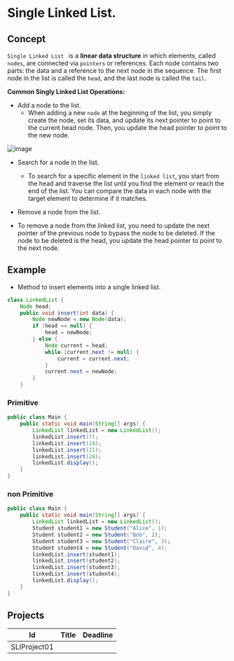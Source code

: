 # Single Linked List.

## Concept 

`Single Linked List ` is a **linear data structure** in which elements, called `nodes`, are connected via `pointers` or references. Each node contains two parts: the data and a reference to the next node in the sequence. The first node in the list is called the `head`, and the last node is called the `tail`.

**Common Singly Linked List Operations:**

* Add a node to the list.
    * When adding a new `node` at the beginning of the list, you simply create the node, set its data, and update its next pointer to point to the current head 
      node. Then, you update the head pointer to point to the new node.
      
![image](https://github.com/SAFCSP-Team/data-structures-and-algorithms-bootcamp/assets/148945652/5951ae52-4328-4750-8e46-3c289c1fb7bf)

* Search for a node in the list.
    * To search for a specific element in the `linked list`, you start from the head and traverse the list until you find the element or reach the end of the list. You can compare the data in each node with the target element to determine if it matches.

* Remove a node from the list.
* To remove a node from the linked list, you need to update the next pointer of the previous node to bypass the node to be deleted. If the node to be deleted is the head, you update the head pointer to point to the next node. 
## Example 
* Method to insert elements into a single linked list.
```java
class LinkedList {
    Node head;
    public void insert(int data) {
        Node newNode = new Node(data);
        if (head == null) {
            head = newNode;
        } else {
            Node current = head;
            while (current.next != null) {
                current = current.next;
            }
            current.next = newNode;
        }
    }
```
### Primitive 
```java
public class Main {
    public static void main(String[] args) {
        LinkedList linkedList = new LinkedList();
        linkedList.insert(7);
        linkedList.insert(14);
        linkedList.insert(21);
        linkedList.insert(28);
        linkedList.display();
    }
}
```

### non Primitive
```java
public class Main {
    public static void main(String[] args) {
        LinkedList linkedList = new LinkedList();
        Student student1 = new Student("Alice", 1);
        Student student2 = new Student("Bob", 2);
        Student student3 = new Student("Claire", 3);
        Student student4 = new Student("David", 4);
        linkedList.insert(student1);
        linkedList.insert(student2);
        linkedList.insert(student3);
        linkedList.insert(student4);
        linkedList.display();
    }
}
```

## Projects


| Id      | Title          | Deadline |
| ------- | -------------- | -------- |
| SLIProject01|                |          |


